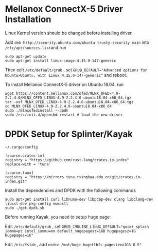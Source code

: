 # Mellanox ConnectX-5 Driver Installation
Linux Kernel version should be changed before installing driver.

Add `deb http://security.ubuntu.com/ubuntu trusty-security main` into `/etc/apt/sources.list`and run
```
sudo apt-get update
sudo apt-get install linux-image-4.15.0-147-generic
```
Then edit `/etc/default/grub` , set `GRUB_DEFAULT="Advanced options for Ubuntu>Ubuntu, with Linux 4.15.0-147-generic"` and reboot.


To install Mellanox ConnectX-5 driver on Ubuntu 18.04, run
```
wget https://content.mellanox.com/ofed/MLNX_OFED-4.9-2.2.4.0/MLNX_OFED_LINUX-4.9-2.2.4.0-ubuntu18.04-x86_64.tgz
tar -xvf MLNX_OFED_LINUX-4.9-2.2.4.0-ubuntu18.04-x86_64.tgz
cd MLNX_OFED_LINUX-4.9-2.2.4.0-ubuntu18.04-x86_64
sudo ./mlnxofedinstall --dpdk
sudo /etc/init.d/openibd restart # load the new driver
```
# DPDK Setup for Splinter/Kayak
`~/.cargo/config`
```
[source.crates-io]
registry = "https://github.com/rust-lang/crates.io-index"
replace-with = 'tuna'

[source.tuna]
registry = "https://mirrors.tuna.tsinghua.edu.cn/git/crates.io-index.git"
```

Install the dependencies and DPDK with the following commands
```
sudo apt-get install curl libnuma-dev libpcap-dev clang libclang-dev libssl-dev pkg-config numactl
sudo ./get-dpdk.sh
```
Before running Kayak, you need to setup huge page:

Edit `/etc/default/grub` , set `GRUB_CMDLINE_LINUX_DEFAULT="quiet splash iommu=pt intel_iommu=on default_hugepagesz=1GB hugepagesz=1G hugepages=16"`

Edit `/etc/fstab` , add `nodev /mnt/huge hugetlbfs pagesize=1GB 0 0"`


